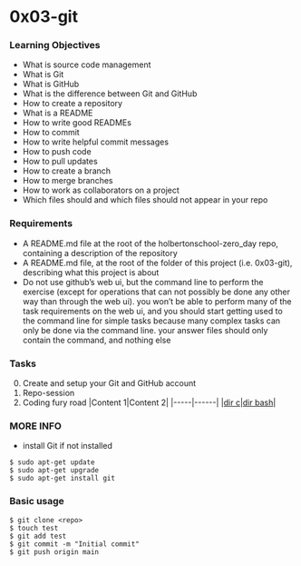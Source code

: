 # 0x03-git

### Learning Objectives

- What is source code management
- What is Git
- What is GitHub
- What is the difference between Git and GitHub
- How to create a repository
- What is a README
- How to write good READMEs
- How to commit
- How to write helpful commit messages
- How to push code
- How to pull updates
- How to create a branch
- How to merge branches
- How to work as collaborators on a project
- Which files should and which files should not appear in your repo

### Requirements

- A README.md file at the root of the holbertonschool-zero_day repo, containing a description of the repository
- A README.md file, at the root of the folder of this project (i.e. 0x03-git), describing what this project is about
- Do not use github’s web ui, but the command line to perform the exercise (except for operations that can not possibly be done any other way than through the web ui). you won’t be able to perform many of the task requirements on the web ui, and you should start getting used to the command line for simple tasks because many complex tasks can only be done via the command line.
your answer files should only contain the command, and nothing else

### Tasks
0. Create and setup your Git and GitHub account
1. Repo-session
2. Coding fury road
|Content 1|Content 2|
|-----|------|
|[dir c](c)|[dir bash](bash)|


### MORE INFO

- install Git if not installed
```shell
$ sudo apt-get update
$ sudo apt-get upgrade
$ sudo apt-get install git
```

### Basic usage

```shell
$ git clone <repo>
$ touch test
$ git add test
$ git commit -m "Initial commit"
$ git push origin main
```